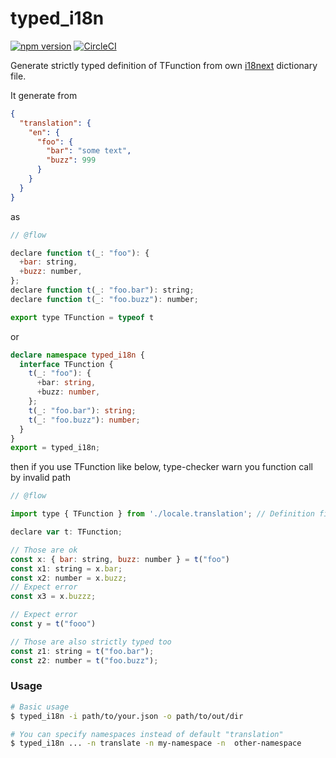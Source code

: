 # typed_i18n

[![npm version](https://badge.fury.io/js/%40kogai%2Ftyped_i18n.svg)](https://badge.fury.io/js/%40kogai%2Ftyped_i18n)
[![CircleCI](https://circleci.com/gh/kogai/typed_i18n.svg?style=svg)](https://circleci.com/gh/kogai/typed_i18n)

Generate strictly typed definition of TFunction from own [i18next](https://github.com/i18next/i18next) dictionary file.

It generate from

```json
{
  "translation": {
    "en": {
      "foo": {
        "bar": "some text",
        "buzz": 999
      }
    }
  }
}
```

as

```javascript
// @flow

declare function t(_: "foo"): {
  +bar: string,
  +buzz: number,
};
declare function t(_: "foo.bar"): string;
declare function t(_: "foo.buzz"): number;

export type TFunction = typeof t
```

or

```typescript
declare namespace typed_i18n {
  interface TFunction {
    t(_: "foo"): {
      +bar: string,
      +buzz: number,
    };
    t(_: "foo.bar"): string;
    t(_: "foo.buzz"): number;
  }
}
export = typed_i18n;
```

then if you use TFunction like below, type-checker warn you function call by invalid path

```javascript
// @flow

import type { TFunction } from './locale.translation'; // Definition file generated

declare var t: TFunction;

// Those are ok
const x: { bar: string, buzz: number } = t("foo")
const x1: string = x.bar;
const x2: number = x.buzz;
// Expect error
const x3 = x.buzzz;

// Expect error
const y = t("fooo")

// Those are also strictly typed too
const z1: string = t("foo.bar");
const z2: number = t("foo.buzz");
```

### Usage

```bash
# Basic usage
$ typed_i18n -i path/to/your.json -o path/to/out/dir

# You can specify namespaces instead of default "translation"
$ typed_i18n ... -n translate -n my-namespace -n  other-namespace
```
